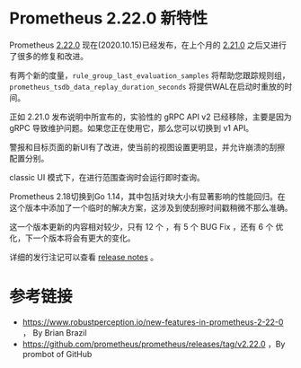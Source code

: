 # Prometheus 2.22.0 新特性

Prometheus [2.22.0](https://github.com/prometheus/prometheus/releases/tag/v2.22.0) 现在(2020.10.15)已经发布，在上个月的 [2.21.0](http://erdong.site/Prometheus/New-Features/New-Features-in-Prometheus-2-21-0.html) 之后又进行了很多的修复和改进。



有两个新的度量，`rule_group_last_evaluation_samples` 将帮助您跟踪规则组，`prometheus_tsdb_data_replay_duration_seconds` 将提供WAL在启动时重放的时间。

正如 2.21.0 发布说明中所宣布的，实验性的 gRPC API v2 已经移除，主要是因为 gRPC 导致维护问题。如果您正在使用它，那么您可以切换到 v1 API。



警报和目标页面的新UI有了改进，使当前的视图设置更明显，并允许崩溃的刮擦配置分别。

classic UI 模式下，在进行范围查询时会运行即时查询。


Prometheus 2.18切换到Go 1.14，其中包括对块大小有显著影响的性能回归。在这个版本中添加了一个临时的解决方案，这涉及到使刮擦时间戳稍微不那么准确。

这一个版本更新的内容相对较少，只有 12 个 ，有 5 个 BUG Fix ，还有 6 个 优化，下一个版本将会有更大的变化。

详细的发行注记可以查看 [release notes](https://github.com/prometheus/prometheus/releases/tag/v2.22.0) 。



# 参考链接

* https://www.robustperception.io/new-features-in-prometheus-2-22-0 ， By Brian Brazil
* https://github.com/prometheus/prometheus/releases/tag/v2.22.0 ，By prombot of GitHub